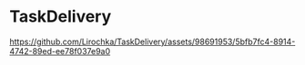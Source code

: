 # TaskDelivery
https://github.com/Lirochka/TaskDelivery/assets/98691953/5bfb7fc4-8914-4742-89ed-ee78f037e9a0
